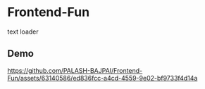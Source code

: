# Frontend-Fun
text loader

## Demo


https://github.com/PALASH-BAJPAI/Frontend-Fun/assets/63140586/ed836fcc-a4cd-4559-9e02-bf9733f4d14a

